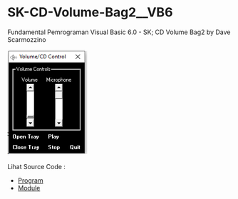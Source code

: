 # SK-CD-Volume-Bag2__VB6
Fundamental Pemrograman Visual Basic 6.0 - SK; CD Volume Bag2 by Dave Scarmozzino<br><br>
<img src="https://github.com/RizkyKhapidsyah/SK-CD-Volume-Bag2__VB6/blob/main/result/001.PNG"><br><br>
Lihat Source Code : <br>
- <a href="https://github.com/RizkyKhapidsyah/SK-CD-Volume-Bag2__VB6/blob/main/Form1.frm">Program</a><br>
- <a href="https://github.com/RizkyKhapidsyah/SK-CD-Volume-Bag2__VB6/blob/main/Module1.bas">Module</a>
